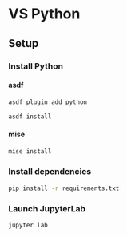 # VS Python

## Setup

### Install Python

#### asdf

```bash
asdf plugin add python
```

```bash
asdf install
```

#### mise

```bash
mise install
```

### Install dependencies

```bash
pip install -r requirements.txt
```

### Launch JupyterLab

```bash
jupyter lab
```
